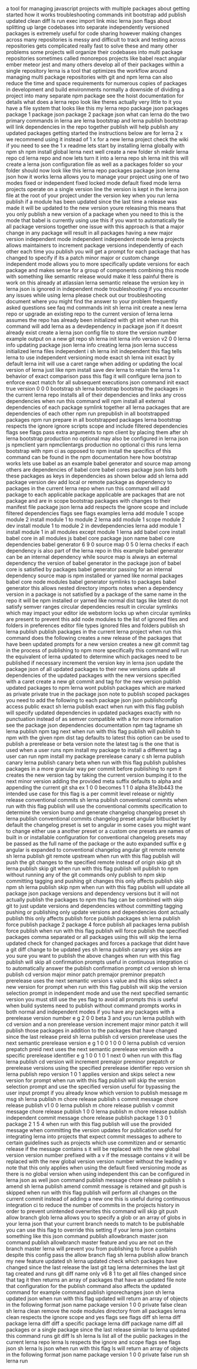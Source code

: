 a tool for managing javascript projects with multiple packages about getting started how it works troubleshooting commands init bootstrap add publish updated clean diff ls run exec import link misc lerna json flags about splitting up large codebases into separate independently versioned packages is extremely useful for code sharing however making changes across many repositories is messy and difficult to track and testing across repositories gets complicated really fast to solve these and many other problems some projects will organize their codebases into multi package repositories sometimes called monorepos projects like babel react angular ember meteor jest and many others develop all of their packages within a single repository lerna is a tool that optimizes the workflow around managing multi package repositories with git and npm lerna can also reduce the time and space requirements for numerous copies of packages in development and build environments normally a downside of dividing a project into many separate npm package see the hoist documentation for details what does a lerna repo look like theres actually very little to it you have a file system that looks like this my lerna repo package json packages package 1 package json package 2 package json what can lerna do the two primary commands in lerna are lerna bootstrap and lerna publish bootstrap will link dependencies in the repo together publish will help publish any updated packages getting started the instructions below are for lerna 2 x we recommend using it instead of 1 x for a new lerna project check the wiki if you need to see the 1 x readme lets start by installing lerna globally with npm sh npm install global lerna next well create a new folder sh mkdir lerna repo cd lerna repo and now lets turn it into a lerna repo sh lerna init this will create a lerna json configuration file as well as a packages folder so your folder should now look like this lerna repo packages package json lerna json how it works lerna allows you to manage your project using one of two modes fixed or independent fixed locked mode default fixed mode lerna projects operate on a single version line the version is kept in the lerna json file at the root of your project under the version key when you run lerna publish if a module has been updated since the last time a release was made it will be updated to the new version youre releasing this means that you only publish a new version of a package when you need to this is the mode that babel is currently using use this if you want to automatically tie all package versions together one issue with this approach is that a major change in any package will result in all packages having a new major version independent mode independent independent mode lerna projects allows maintainers to increment package versions independently of each other each time you publish you will get a prompt for each package that has changed to specify if its a patch minor major or custom change independent mode allows you to more specifically update versions for each package and makes sense for a group of components combining this mode with something like semantic release would make it less painful there is work on this already at atlassian lerna semantic release the version key in lerna json is ignored in independent mode troubleshooting if you encounter any issues while using lerna please check out our troubleshooting document where you might find the answer to your problem frequently asked questions see faq md commands init sh lerna init create a new lerna repo or upgrade an existing repo to the current version of lerna lerna assumes the repo has already been initialized with git init when run this command will add lerna as a devdependency in package json if it doesnt already exist create a lerna json config file to store the version number example output on a new git repo sh lerna init lerna info version v2 0 0 lerna info updating package json lerna info creating lerna json lerna success initialized lerna files independent i sh lerna init independent this flag tells lerna to use independent versioning mode exact sh lerna init exact by default lerna init will use a caret range when adding or updating the local version of lerna just like npm install save dev lerna to retain the lerna 1 x behavior of exact comparison pass this flag it will configure lerna json to enforce exact match for all subsequent executions json command init exact true version 0 0 0 bootstrap sh lerna bootstrap bootstrap the packages in the current lerna repo installs all of their dependencies and links any cross dependencies when run this command will npm install all external dependencies of each package symlink together all lerna packages that are dependencies of each other npm run prepublish in all bootstrapped packages npm run prepare in all bootstrapped packages lerna bootstrap respects the ignore ignore scripts scope and include filtered dependencies flags see flags pass extra arguments to npm client by placing them after sh lerna bootstrap production no optional may also be configured in lerna json js npmclient yarn npmclientargs production no optional ci this runs lerna bootstrap with npm ci as opposed to npm install the specifics of this command can be found in the npm documentation here how bootstrap works lets use babel as an example babel generator and source map among others are dependencies of babel core babel cores package json lists both these packages as keys in dependencies as shown below add sh lerna add package version dev add local or remote package as dependency to packages in the current lerna repo when run this command will add package to each applicable package applicable are packages that are not package and are in scope bootstrap packages with changes to their manifest file package json lerna add respects the ignore scope and include filtered dependencies flags see flags examples lerna add module 1 scope module 2 install module 1 to module 2 lerna add module 1 scope module 2 dev install module 1 to module 2 in devdependencies lerna add module 1 install module 1 in all modules except module 1 lerna add babel core install babel core in all modules js babel core package json name babel core dependencies babel generator 6 9 0 source map 0 5 0 lerna checks if each dependency is also part of the lerna repo in this example babel generator can be an internal dependency while source map is always an external dependency the version of babel generator in the package json of babel core is satisfied by packages babel generator passing for an internal dependency source map is npm installed or yarned like normal packages babel core node modules babel generator symlinks to packages babel generator this allows nested directory imports notes when a dependency version in a package is not satisfied by a package of the same name in the repo it will be npm installed or yarned like normal dist tags like latest do not satisfy semver ranges circular dependencies result in circular symlinks which may impact your editor ide webstorm locks up when circular symlinks are present to prevent this add node modules to the list of ignored files and folders in preferences editor file types ignored files and folders publish sh lerna publish publish packages in the current lerna project when run this command does the following creates a new release of the packages that have been updated prompts for a new version creates a new git commit tag in the process of publishing to npm more specifically this command will run the equivalent of lerna updated to determine which packages need to be published if necessary increment the version key in lerna json update the package json of all updated packages to their new versions update all dependencies of the updated packages with the new versions specified with a caret create a new git commit and tag for the new version publish updated packages to npm lerna wont publish packages which are marked as private private true in the package json note to publish scoped packages you need to add the following to each package json json publishconfig access public exact sh lerna publish exact when run with this flag publish will specify updated dependencies in updated packages exactly with no punctuation instead of as semver compatible with a for more information see the package json dependencies documentation npm tag tagname sh lerna publish npm tag next when run with this flag publish will publish to npm with the given npm dist tag defaults to latest this option can be used to publish a prerelease or beta version note the latest tag is the one that is used when a user runs npm install my package to install a different tag a user can run npm install my package prerelease canary c sh lerna publish canary lerna publish canary beta when run with this flag publish publishes packages in a more granular way per commit before publishing to npm it creates the new version tag by taking the current version bumping it to the next minor version adding the provided meta suffix defaults to alpha and appending the current git sha ex 1 0 0 becomes 1 1 0 alpha 81e3b443 the intended use case for this flag is a per commit level release or nightly release conventional commits sh lerna publish conventional commits when run with this flag publish will use the conventional commits specification to determine the version bump and generate changelog changelog preset sh lerna publish conventional commits changelog preset angular bitbucket by default the changelog preset is set to angular in some cases you might want to change either use a another preset or a custom one presets are names of built in or installable configuration for conventional changelog presets may be passed as the full name of the package or the auto expanded suffix e g angular is expanded to conventional changelog angular git remote remote sh lerna publish git remote upstream when run with this flag publish will push the git changes to the specified remote instead of origin skip git sh lerna publish skip git when run with this flag publish will publish to npm without running any of the git commands only publish to npm skip committing tagging and pushing git changes this only affects publish skip npm sh lerna publish skip npm when run with this flag publish will update all package json package versions and dependency versions but it will not actually publish the packages to npm this flag can be combined with skip git to just update versions and dependencies without committing tagging pushing or publishing only update versions and dependencies dont actually publish this only affects publish force publish packages sh lerna publish force publish package 2 package 4 force publish all packages lerna publish force publish when run with this flag publish will force publish the specified packages comma separated or all packages using this will skip the lerna updated check for changed packages and forces a package that didnt have a git diff change to be updated yes sh lerna publish canary yes skips are you sure you want to publish the above changes when run with this flag publish will skip all confirmation prompts useful in continuous integration ci to automatically answer the publish confirmation prompt cd version sh lerna publish cd version major minor patch premajor preminor prepatch prerelease uses the next semantic version s value and this skips select a new version for prompt when run with this flag publish will skip the version selection prompt in independent mode and use the next specified semantic version you must still use the yes flag to avoid all prompts this is useful when build systems need to publish without command prompts works in both normal and independent modes if you have any packages with a prerelease version number e g 2 0 0 beta 3 and you run lerna publish with cd version and a non prerelease version increment major minor patch it will publish those packages in addition to the packages that have changed since the last release preid sh lerna publish cd version prerelease uses the next semantic prerelease version e g 1 0 0 1 0 0 0 lerna publish cd version prepatch preid next uses the next semantic prerelease version with a specific prerelease identifier e g 1 0 0 1 0 1 next 0 when run with this flag lerna publish cd version will increment premajor preminor prepatch or prerelease versions using the specified prerelease identifier repo version sh lerna publish repo version 1 0 1 applies version and skips select a new version for prompt when run with this flag publish will skip the version selection prompt and use the specified version useful for bypassing the user input prompt if you already know which version to publish message m msg sh lerna publish m chore release publish s commit message chore release publish v1 0 0 lerna publish m chore release publish v commit message chore release publish 1 0 0 lerna publish m chore release publish independent commit message chore release publish package 1 3 0 1 package 2 1 5 4 when run with this flag publish will use the provided message when committing the version updates for publication useful for integrating lerna into projects that expect commit messages to adhere to certain guidelines such as projects which use commitizen and or semantic release if the message contains s it will be replaced with the new global version version number prefixed with a v if the message contains v it will be replaced with the new global version version number without the leading v note that this only applies when using the default fixed versioning mode as there is no global version when using independent this can be configured in lerna json as well json command publish message chore release publish s amend sh lerna publish amend commit message is retained and git push is skipped when run with this flag publish will perform all changes on the current commit instead of adding a new one this is useful during continuous integration ci to reduce the number of commits in the projects history in order to prevent unintended overwrites this command will skip git push allow branch glob lerna allows you to specify a glob or an array of globs in your lerna json that your current branch needs to match to be publishable you can use this flag to override this setting if your lerna json contains something like this json command publish allowbranch master json command publish allowbranch master feature and you are not on the branch master lerna will prevent you from publishing to force a publish despite this config pass the allow branch flag sh lerna publish allow branch my new feature updated sh lerna updated check which packages have changed since the last release the last git tag lerna determines the last git tag created and runs git diff name only v6 8 1 to get all files changed since that tag it then returns an array of packages that have an updated file note that configuration for the publish command also affects the updated command for example command publish ignorechanges json sh lerna updated json when run with this flag updated will return an array of objects in the following format json name package version 1 0 0 private false clean sh lerna clean remove the node modules directory from all packages lerna clean respects the ignore scope and yes flags see flags diff sh lerna diff package lerna diff diff a specific package lerna diff package name diff all packages or a single package since the last release similar to lerna updated this command runs git diff ls sh lerna ls list all of the public packages in the current lerna repo lerna ls respects the ignore and scope flags see flags json sh lerna ls json when run with this flag ls will return an array of objects in the following format json name package version 1 0 0 private false run sh lerna run